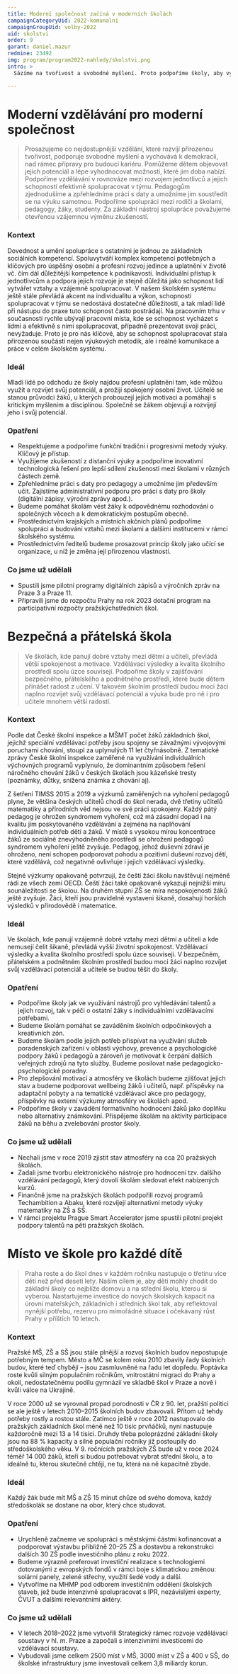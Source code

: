 ```yaml
---
title: Moderní společnost začíná v moderních školách
campaignCategoryUid: 2022-komunalni
campaignGroupUid: volby-2022
uid: skolstvi
order: 9
garant: daniel.mazur
redmine: 23492
img: program/program2022-nahledy/skolstvi.png
intro: >
  Sázíme na tvořivost a svobodné myšlení. Proto podpoříme školy, aby vytvářely přátelské a inspirující prostředí, kde můžou děti a studenti naplno rozvíjet nejen svůj potenciál, ale také se učit spolupracovat v týmu.

---
```


# Moderní vzdělávání pro moderní společnost
>Prosazujeme co nejdostupnější vzdělání, které rozvíjí přirozenou tvořivost, podporuje svobodné myšlení a vychovává k demokracii, nad rámec přípravy pro budoucí kariéru. Pomůžeme dětem objevovat jejich potenciál a lépe vyhodnocovat možnosti, které jim doba nabízí. Podpoříme vzdělávání v rovnováze mezi rozvojem jednotlivců a jejich schopností efektivně spolupracovat v týmu. Pedagogům zjednodušíme a zpřehledníme práci s daty a umožníme jim soustředit se na výuku samotnou. Podpoříme spolupráci mezi rodiči a školami, pedagogy, žáky, studenty. Za základní nástroj spolupráce považujeme otevřenou vzájemnou výměnu zkušeností.

### Kontext
Dovednost a umění spolupráce s ostatními je jednou ze základních sociálních kompetencí. Spoluvytváří komplex kompetencí potřebných a klíčových pro úspěšný osobní a profesní rozvoj jedince a uplatnění v životě vč. čím dál důležitější kompetence k podnikavosti. Individuální přístup k jednotlivcům a podpora jejich rozvoje je stejně důležitá jako schopnost lidí vytvářet vztahy a vzájemně spolupracovat. V našem školském systému ještě stále převládá akcent na individualitu a výkon, schopnosti spolupracovat v týmu se nedostává dostatečné důležitosti, a tak mladí lidé při nástupu do praxe tuto schopnost často postrádají. Na pracovním trhu v současnosti rychle ubývají pracovní místa, kde se schopnost vycházet s lidmi a efektivně s nimi spolupracovat, případně prezentovat svoji práci, nevyžaduje. Proto je pro nás klíčové, aby se schopnost spolupracovat stala přirozenou součástí nejen výukových metodik, ale i reálné komunikace a práce v celém školském systému.

### Ideál
Mladí lidé po odchodu ze školy najdou profesní uplatnění tam, kde můžou využít a rozvíjet svůj potenciál, a prožijí spokojený osobní život. Učitelé se stanou průvodci žáků, u kterých probouzejí jejich motivaci a pomáhají s kritickým myšlením a disciplínou. Společně se žákem objevují a rozvíjejí jeho i svůj potenciál.

### Opatření
- Respektujeme a podpoříme funkční tradiční i progresivní metody výuky. Klíčový je přístup.
- Využijeme zkušeností z distanční výuky a podpoříme inovativní technologická řešení pro lepší sdílení zkušeností mezi školami v různých částech země.
- Zpřehledníme práci s daty pro pedagogy a umožníme jim především učit. Zajistíme administrativní podporu pro práci s daty pro školy (digitální zápisy, výroční zprávy apod.).
- Budeme pomáhat školám vést žáky k odpovědnému rozhodování o společných věcech a k demokratickým postupům obecně.
- Prostřednictvím krajských a místních akčních plánů podpoříme spolupráci a budování vztahů mezi školami a dalšími institucemi v rámci školského systému.
- Prostřednictvím ředitelů budeme prosazovat princip školy jako učící se organizace, u níž je změna její přirozenou vlastností.

### Co jsme už udělali
- Spustili jsme pilotní programy digitálních zápisů a výročních zpráv na Praze 3 a Praze 11.
- Připravili jsme do rozpočtu Prahy na rok 2023 dotační program na participativní rozpočty pražskýchstředních škol.

# Bezpečná a přátelská škola
>Ve školách, kde panují dobré vztahy mezi dětmi a učiteli, převládá větší spokojenost a motivace. Vzdělávací výsledky a kvalita školního prostředí spolu úzce souvisejí. Podpoříme školy v zajišťování bezpečného, přátelského a podnětného prostředí, které bude dětem přinášet radost z učení. V takovém školním prostředí budou moci žáci naplno rozvíjet svůj vzdělávací potenciál a výuka bude pro ně i pro učitele mnohem větší radostí.

### Kontext
Podle dat České školní inspekce a MŠMT počet žáků základních škol, jejichž speciální vzdělávací potřeby jsou spojeny se závažnými vývojovými poruchami chování, stoupl za uplynulých 11 let čtyřnásobně. Z tematické zprávy České školní inspekce zaměřené na využívání individuálních výchovných programů vyplynulo, že dominantním způsobem řešení náročného chování žáků v českých školách jsou kázeňské tresty (poznámky, důtky, snížená známka z chování aj).

Z šetření TIMSS 2015 a 2019 a výzkumů zaměřených na vyhoření pedagogů plyne, že většina českých učitelů chodí do škol nerada, dvě třetiny učitelů matematiky a přírodních věd nejsou ve své práci spokojeny. Každý pátý pedagog je ohrožen syndromem vyhoření, což má zásadní dopad i na kvalitu jím poskytovaného vzdělávání a zejména na naplňování individuálních potřeb dětí a žáků. V místě s vysokou mírou koncentrace žáků ze sociálně znevýhodněného prostředí se ohrožení pedagogů syndromem vyhoření ještě zvyšuje. Pedagog, jehož duševní zdraví je ohroženo, není schopen podporovat pohodu a pozitivní duševní rozvoj dětí, které vzdělává, což negativně ovlivňuje i jejich vzdělávací výsledky.

Stejné výzkumy opakovaně potvrzují, že čeští žáci školu navštěvují nejméně rádi ze všech zemí OECD. Čeští žáci také opakovaně vykazují nejnižší míru sounáležitosti se školou. Na druhém stupni ZŠ se míra nespokojenosti žáků ještě zvyšuje. Žáci, kteří jsou pravidelně vystaveni šikaně, dosahují horších výsledků v přírodovědě i matematice.

### Ideál
Ve školách, kde panují vzájemně dobré vztahy mezi dětmi a učiteli a kde nemusejí čelit šikaně, převládá vyšší životní spokojenost. Vzdělávací výsledky a kvalita školního prostředí spolu úzce souvisejí. V bezpečném, přátelském a podnětném školním prostředí budou moci žáci naplno rozvíjet svůj vzdělávací potenciál a učitelé se budou těšit do školy.

### Opatření
- Podpoříme školy jak ve využívání nástrojů pro vyhledávání talentů a jejich rozvoj, tak v péči o ostatní žáky s individuálními vzdělávacími potřebami.
- Budeme školám pomáhat se zaváděním školních odpočinkových a kreativních zón.
- Budeme školám podle jejich potřeb přispívat na využívání služeb poradenských zařízení v oblasti výchovy, prevence a psychologické podpory žáků i pedagogů a zároveň je motivovat k čerpání dalších veřejných zdrojů na tyto služby. Budeme posilovat naše pedagogicko-psychologické poradny.
- Pro zlepšování motivací a atmosféry ve školách budeme zjišťovat jejich stav a budeme podporovat wellbeing žáků i učitelů, např. příspěvky na adaptační pobyty a na tematické vzdělávací akce pro pedagogy, příspěvky na externí výzkumy atmosféry ve školách apod.
- Podpoříme školy v zavádění formativního hodnocení žáků jako doplňku nebo alternativy známkování. Přispějeme školám na aktivity participace žáků na běhu a zvelebování prostor školy.

### Co jsme už udělali
- Nechali jsme v roce 2019 zjistit stav atmosféry na cca 20 pražských školách.
- Zadali jsme tvorbu elektronického nástroje pro hodnocení tzv. dalšího vzdělávání pedagogů, který dovolí školám sledovat efekt nabízených kurzů.
- Finančně jsme na pražských školách podpořili rozvoj programů Techambition a Abaku, které rozvíjejí alternativní metody výuky matematiky na ZŠ a SŠ.
- V rámci projektu Prague Smart Accelerator jsme spustili pilotní projekt podpory talentů na pěti pražských školách.

# Místo ve škole pro každé dítě
>Praha roste a do škol dnes v každém ročníku nastupuje o třetinu více dětí než před deseti lety. Naším cílem je, aby děti mohly chodit do základní školy co nejblíže domovu a na střední školu, kterou si vyberou. Nastartujeme investice do nových školských kapacit na úrovni mateřských, základních i středních škol tak, aby reflektoval nynější potřebu, rezervu pro mimořádné situace i očekávaný růst Prahy v příštích 10 letech.

### Kontext
Pražské MŠ, ZŠ a SŠ jsou stále plnější a rozvoj školních budov nepostupuje potřebným tempem. Město a MČ se kolem roku 2010 zbavily řady školních budov, které teď chybějí – jsou zasmluvněné na řadu let dopředu. Poptávka roste kvůli silným populačním ročníkům, vnitrostátní migraci do Prahy a okolí, nedostatečnému podílu gymnázií ve skladbě škol v Praze a nově i kvůli válce na Ukrajině.

V roce 2000 už se vyrovnal propad porodnosti v ČR z 90. let, pražští politici se ale ještě v letech 2010–2015 školních budov zbavovali. Přitom už tehdy potřeby rostly a rostou stále. Zatímco ještě v roce 2012 nastupovalo do pražských základních škol méně než 10 tisíc prvňáčků, nyní nastupuje každoročně mezi 13 a 14 tisíci. Druhdy třeba poloprázdné základní školy jsou na 88 % kapacity a silné populační ročníky již postoupily do středoškolského věku. V 9. ročnících pražských ZŠ bude už v roce 2024 téměř 14 000 žáků, kteří si budou potřebovat vybrat střední školu, a to ideálně tu, kterou skutečně chtějí, ne tu, která na ně kapacitně zbyde.

### Ideál
Každý žák bude mít MŠ a ZŠ 15 minut chůze od svého domova, každý středoškolák se dostane na obor, který chce studovat.

### Opatření
- Urychleně začneme ve spolupráci s městskými částmi kofinancovat a podporovat výstavbu přibližně 20–25 ZŠ a dostavbu a rekonstrukci dalších 30 ZŠ podle investičního plánu z roku 2022.
- Budeme výrazně preferovat investiční realizace s technologiemi dotovanými z evropských fondů v rámci boje s klimatickou změnou: solární panely, zelené střechy, využití šedé vody a další.
- Vytvoříme na MHMP pod odborem investičním oddělení školských staveb, jež bude intenzivně spolupracovat s IPR, nezávislými experty, ČVUT a dalšími relevantními aktéry.

### Co jsme už udělali
- V letech 2018–2022 jsme vytvořili Strategický rámec rozvoje vzdělávací soustavy v hl. m. Praze a započali s intenzivními investicemi do vzdělávací soustavy.
- Vybudovali jsme celkem 2500 míst v MŠ, 3000 míst v ZŠ a 400 v SŠ, do školské infrastruktury jsme investovali celkem 3,8 miliardy korun.

<style>
  .resenicko  button.hide { color: red; }
  .resenicko  button.show { color: gren; }  
  .resenicko { padding:1em; }  
</style>

<script type="text/javascript" src="https://ajax.googleapis.com/ajax/libs/jquery/1.7.2/jquery.min.js"></script>

<script>
$(document).ready(function(){
 $('.resenicko .hide').hide();
 $('.resenicko .text').hide();
  $(".resenicko .hide").click(function(){
    $(this).parent().children('.hide').hide();
    $(this).parent().children('.show').show();
    $(this).parent().children('.text').slideUp('normal;');;
  });
  $(".resenicko .show").click(function(){
    $(this).parent().children('.hide').show();
    $(this).parent().children('.show').hide();
    $(this).parent().children('.text').slideDown('normal;');;
  });
});
</script>
